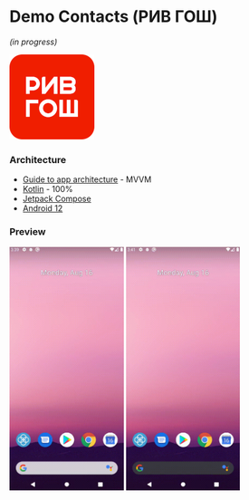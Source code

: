 Demo Contacts (РИВ ГОШ)
===================
_(in progress)_

![picture](data/preview.png)

### Architecture

* [Guide to app architecture](https://developer.android.com/jetpack/guide) - MVVM
* [Kotlin](https://kotlinlang.org/) - 100%
* [Jetpack Compose](https://developer.android.com/jetpack/compose)
* [Android 12](https://developer.android.com/about/versions/12?authuser=1)


### Preview
<p>
<img src="data/vokoscreen-2021-08-16_15-39-59.gif" width="40%"/>
<img src="data/vokoscreen-2021-08-16_15-41-03.gif" width="40%"/>
</p>
